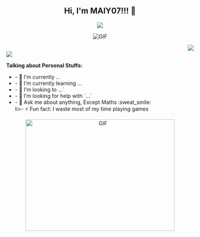 <h2 align="center">Hi, I'm MAIY07!!! 👋</h2>
<p align="center">
  <a align="center" href="https://github.com/DenverCoder1/readme-typing-svg"><img src="https://readme-typing-svg.herokuapp.com?&font=IBM+Plex+Sans&color=F72EE2&size=29&lines=Welcome+to+my+GitHub+Profile!;Mai+Nam+Tu+Khac+Van+Tu+Mien+Ha+Khac+Kho+Co+Man+Chi!" /></a>
  <!-- Tu Tai Huu Nhien Tuong Lai Phung -->
</p>

<p align="center">
<img align="middle" alt="GIF" src="https://i.pinimg.com/originals/65/a5/ec/65a5ec60b90f6b8faede3390ad5ee065.gif" />
</p>

<img align="right" src="https://media.giphy.com/media/M9gbBd9nbDrOTu1Mqx/giphy.gif">
<br>
  <a align='center' href="https://visitcount.itsvg.in">
  <img src="https://visitcount.itsvg.in/api?id=ridhamrj&label=Profile%20Views&color=0&icon=0&pretty=true" />
</a>
  
**Talking about Personal Stuffs:**
<ul>
  <li>- 🔭 I’m currently ...</li>
  <li>- 🌱 I’m currently learning ...</li>
  <li>- 👯 I’m looking to ...`</li>
  <li>- 🤔 I’m looking for help with `...`</li>
  <li>- 💬 Ask me about anything, Except Maths :sweat_smile:</li>
  li>- ⚡ Fun fact: I waste most of my time playing games</li>
</ul>

<p align="center">
  <a align="center" target="_blank">
    <img height="300" width="400" alt="GIF" src="https://media.giphy.com/media/SWoSkN6DxTszqIKEqv/giphy.gif">
  </a>
</p>
